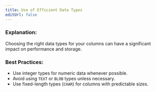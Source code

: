 ```yaml
---
title: Use of Efficient Data Types
editUrl: false
---
```


### **Explanation:**

Choosing the right data types for your columns can have a significant impact on performance and storage.

### **Best Practices:**

* Use integer types for numeric data whenever possible.
* Avoid using `TEXT` or `BLOB` types unless necessary.
* Use fixed-length types (`CHAR`) for columns with predictable sizes.
